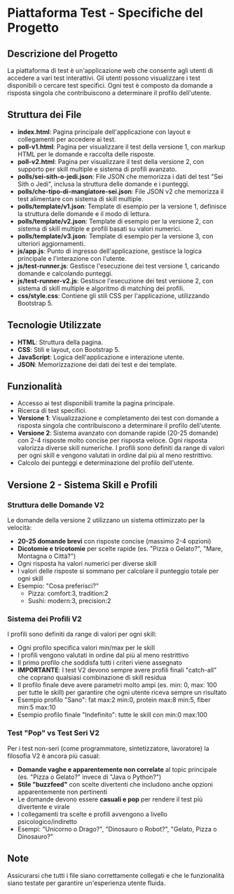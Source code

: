 # Piattaforma Test - Specifiche del Progetto

## Descrizione del Progetto
La piattaforma di test è un'applicazione web che consente agli utenti di accedere a vari test interattivi. Gli utenti possono visualizzare i test disponibili o cercare test specifici. Ogni test è composto da domande a risposta singola che contribuiscono a determinare il profilo dell'utente.

## Struttura dei File
- **index.html**: Pagina principale dell'applicazione con layout e collegamenti per accedere ai test.
- **poll-v1.html**: Pagina per visualizzare il test della versione 1, con markup HTML per le domande e raccolta delle risposte.
- **poll-v2.html**: Pagina per visualizzare il test della versione 2, con supporto per skill multiple e sistema di profili avanzato.
- **polls/sei-sith-o-jedi.json**: File JSON che memorizza i dati del test "Sei Sith o Jedi", inclusa la struttura delle domande e i punteggi.
- **polls/che-tipo-di-mangiatore-sei.json**: File JSON v2 che memorizza il test alimentare con sistema di skill multiple.
- **polls/template/v1.json**: Template di esempio per la versione 1, definisce la struttura delle domande e il modo di lettura.
- **polls/template/v2.json**: Template di esempio per la versione 2, con sistema di skill multiple e profili basati su valori numerici.
- **polls/template/v3.json**: Template di esempio per la versione 3, con ulteriori aggiornamenti.
- **js/app.js**: Punto di ingresso dell'applicazione, gestisce la logica principale e l'interazione con l'utente.
- **js/test-runner.js**: Gestisce l'esecuzione dei test versione 1, caricando domande e calcolando punteggi.
- **js/test-runner-v2.js**: Gestisce l'esecuzione dei test versione 2, con sistema di skill multiple e algoritmo di matching dei profili.
- **css/style.css**: Contiene gli stili CSS per l'applicazione, utilizzando Bootstrap 5.

## Tecnologie Utilizzate
- **HTML**: Struttura della pagina.
- **CSS**: Stili e layout, con Bootstrap 5.
- **JavaScript**: Logica dell'applicazione e interazione utente.
- **JSON**: Memorizzazione dei dati dei test e dei template.

## Funzionalità
- Accesso ai test disponibili tramite la pagina principale.
- Ricerca di test specifici.
- **Versione 1**: Visualizzazione e completamento dei test con domande a risposta singola che contribuiscono a determinare il profilo dell'utente.
- **Versione 2**: Sistema avanzato con domande rapide (20-25 domande) con 2-4 risposte molto concise per risposta veloce. Ogni risposta valorizza diverse skill numeriche. I profili sono definiti da range di valori per ogni skill e vengono valutati in ordine dal più al meno restrittivo.
- Calcolo dei punteggi e determinazione del profilo dell'utente.

## Versione 2 - Sistema Skill e Profili

### Struttura delle Domande V2
Le domande della versione 2 utilizzano un sistema ottimizzato per la velocità:
- **20-25 domande brevi** con risposte concise (massimo 2-4 opzioni)
- **Dicotomie e tricotomie** per scelte rapide (es. "Pizza o Gelato?", "Mare, Montagna o Città?")
- Ogni risposta ha valori numerici per diverse skill
- I valori delle risposte si sommano per calcolare il punteggio totale per ogni skill
- Esempio: "Cosa preferisci?"
  - Pizza: comfort:3, tradition:2
  - Sushi: modern:3, precision:2

### Sistema dei Profili V2
I profili sono definiti da range di valori per ogni skill:
- Ogni profilo specifica valori min/max per le skill
- I profili vengono valutati in ordine dal più al meno restrittivo
- Il primo profilo che soddisfa tutti i criteri viene assegnato
- **IMPORTANTE**: I test V2 devono sempre avere profili finali "catch-all" che coprano qualsiasi combinazione di skill residua
- Il profilo finale deve avere parametri molto ampi (es. min: 0, max: 100 per tutte le skill) per garantire che ogni utente riceva sempre un risultato
- Esempio profilo "Sano": fat max:2 min:0, protein max:8 min:5, fiber min:5 max:10
- Esempio profilo finale "Indefinito": tutte le skill con min:0 max:100

### Test "Pop" vs Test Seri V2
Per i test non-seri (come programmatore, sintetizzatore, lavoratore) la filosofia V2 è ancora più casual:
- **Domande vaghe e apparentemente non correlate** al topic principale (es. "Pizza o Gelato?" invece di "Java o Python?")
- **Stile "buzzfeed"** con scelte divertenti che includono anche opzioni apparentemente non pertinenti
- Le domande devono essere **casuali e pop** per rendere il test più divertente e virale
- I collegamenti tra scelte e profili avvengono a livello psicologico/indiretto
- Esempi: "Unicorno o Drago?", "Dinosauro o Robot?", "Gelato, Pizza o Dinosauro?"

## Note
Assicurarsi che tutti i file siano correttamente collegati e che le funzionalità siano testate per garantire un'esperienza utente fluida.
